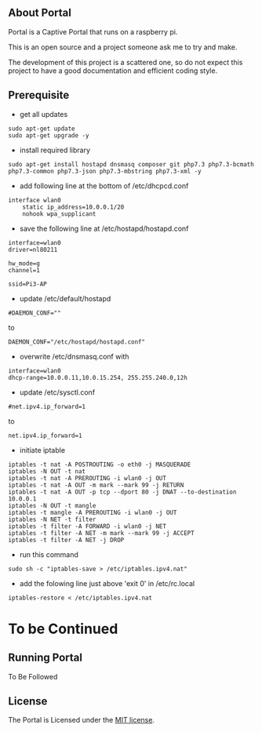 ## About Portal

Portal is a Captive Portal that runs on a raspberry pi.

This is an open source and a project someone ask me to try and make.

The development of this project is a scattered one, so do not expect this project to have a good documentation and efficient coding style.

## Prerequisite

- get all updates
```
sudo apt-get update
sudo apt-get upgrade -y
```
- install required library
```
sudo apt-get install hostapd dnsmasq composer git php7.3 php7.3-bcmath php7.3-common php7.3-json php7.3-mbstring php7.3-xml -y
```
- add following line at the bottom of  /etc/dhcpcd.conf
```
interface wlan0
    static ip_address=10.0.0.1/20
    nohook wpa_supplicant
```

- save the following line at /etc/hostapd/hostapd.conf
```
interface=wlan0
driver=nl80211

hw_mode=g
channel=1

ssid=Pi3-AP
```

- update /etc/default/hostapd
```
#DAEMON_CONF=""
```
to
```
DAEMON_CONF="/etc/hostapd/hostapd.conf"
```

- overwrite /etc/dnsmasq.conf with
```
interface=wlan0
dhcp-range=10.0.0.11,10.0.15.254, 255.255.240.0,12h
```

- update /etc/sysctl.conf
```
#net.ipv4.ip_forward=1
```
to
```
net.ipv4.ip_forward=1
```

- initiate iptable
```
iptables -t nat -A POSTROUTING -o eth0 -j MASQUERADE
iptables -N OUT -t nat
iptables -t nat -A PREROUTING -i wlan0 -j OUT
iptables -t nat -A OUT -m mark --mark 99 -j RETURN
iptables -t nat -A OUT -p tcp --dport 80 -j DNAT --to-destination 10.0.0.1
iptables -N OUT -t mangle
iptables -t mangle -A PREROUTING -i wlan0 -j OUT
iptables -N NET -t filter
iptables -t filter -A FORWARD -i wlan0 -j NET
iptables -t filter -A NET -m mark --mark 99 -j ACCEPT
iptables -t filter -A NET -j DROP
```

- run this command
```
sudo sh -c "iptables-save > /etc/iptables.ipv4.nat"
```

- add the folowing line just above 'exit 0' in /etc/rc.local
```
iptables-restore < /etc/iptables.ipv4.nat
```

# To be Continued

## Running Portal
To Be Followed

## License

The Portal is Licensed under the [MIT license](https://opensource.org/licenses/MIT).
